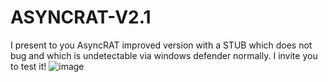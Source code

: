 # ASYNCRAT-V2.1
I present to you AsyncRAT improved version with a STUB which does not bug and which is undetectable via windows defender normally. I invite you to test it!
![image](https://user-images.githubusercontent.com/113456520/190019564-1bb34fa3-f39e-4d5f-8250-1da94bd893b2.png)

